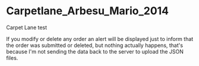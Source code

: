 Carpetlane_Arbesu_Mario_2014
============================

Carpet Lane test

If you modify or delete any order an alert will be displayed just to inform that the order was submitted or deleted, but nothing actually happens, that's because I'm not sending the data back to the server to upload the JSON files.
